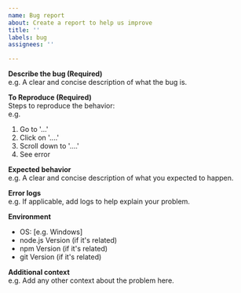 ```yaml
---
name: Bug report
about: Create a report to help us improve
title: ''
labels: bug
assignees: ''

---
```


**Describe the bug (Required)**  
e.g. A clear and concise description of what the bug is.

**To Reproduce (Required)**  
Steps to reproduce the behavior:  
e.g.   
1. Go to '...'
2. Click on '....'
3. Scroll down to '....'
4. See error

**Expected behavior**  
e.g. A clear and concise description of what you expected to happen.

**Error logs**  
e.g. If applicable, add logs to help explain your problem.

**Environment**  
 - OS: [e.g. Windows]
 - node.js Version (if it's related)
 - npm Version (if it's related)
 - git Version (if it's related)

**Additional context**  
e.g. Add any other context about the problem here.
